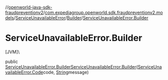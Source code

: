 //[openworld-java-sdk-fraudpreventionv2](../../../../index.md)/[com.expediagroup.openworld.sdk.fraudpreventionv2.models](../../index.md)/[ServiceUnavailableError](../index.md)/[Builder](index.md)/[ServiceUnavailableError.Builder](-service-unavailable-error.-builder.md)

# ServiceUnavailableError.Builder

[JVM]\

public [ServiceUnavailableError.Builder](index.md)[ServiceUnavailableError.Builder](-service-unavailable-error.-builder.md)([ServiceUnavailableError.Code](../-code/index.md)code, [String](https://docs.oracle.com/javase/8/docs/api/java/lang/String.html)message)
